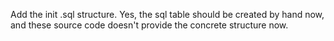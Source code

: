 Add the init .sql structure. Yes, the sql table should be created by hand now, and these source code doesn't provide the concrete structure now.
